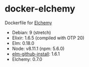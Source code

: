 # docker-elchemy

Dockerfile for [Elchemy](https://github.com/wende/elchemy)

- Debian: 9 (stretch)
- Elixir: 1.6.5 (compiled with OTP 20)
- Elm: 0.18.0
- Node: v8.11.1 (npm: 5.6.0)
- [elm-github-install](https://github.com/gdotdesign/elm-github-install): 1.6.1
- Elchemy: 0.7.0
